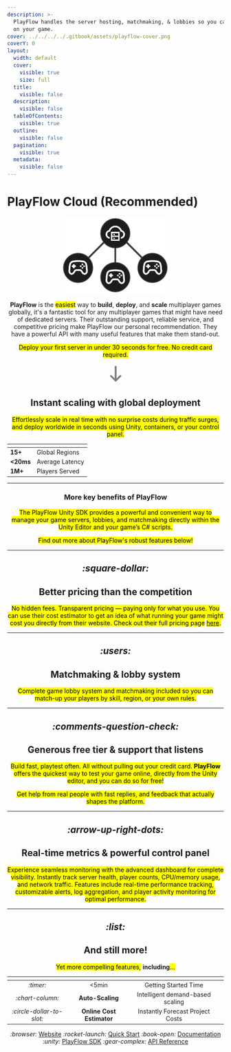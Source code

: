 ```yaml
---
description: >-
  PlayFlow handles the server hosting, matchmaking, & lobbies so you can focus
  on your game.
cover: ../../../../.gitbook/assets/playflow-cover.png
coverY: 0
layout:
  width: default
  cover:
    visible: true
    size: full
  title:
    visible: false
  description:
    visible: false
  tableOfContents:
    visible: true
  outline:
    visible: false
  pagination:
    visible: true
  metadata:
    visible: false
---
```


# PlayFlow Cloud (Recommended)

<div align="center" data-full-width="false"><figure><img src="../../../../.gitbook/assets/animated-server-signals.webp" alt="" width="250"><figcaption></figcaption></figure></div>

<p align="center"><strong>PlayFlow</strong> is the <mark style="color:$primary;">easiest</mark> way to <strong>build</strong>, <strong>deploy</strong>, and <strong>scale</strong> multiplayer games globally, it's a fantastic tool for any multiplayer games that might have need of dedicated servers. Their outstanding support, reliable service, and competitive pricing make PlayFlow our personal recommendation. They have a powerful API with many useful features that make them stand-out. </p>

<p align="center"><mark style="color:$info;">Deploy your first server in under 30 seconds for free. No credit card required.</mark></p>

<div align="center" data-full-width="false"><figure><img src="../../../../.gitbook/assets/animated-down-arrow.webp" alt=""><figcaption></figcaption></figure></div>

<h2 align="center"><strong>Instant scaling with global deployment</strong></h2>

<p align="center"><mark style="color:$info;">Effortlessly scale in real time with no surprise costs during traffic surges, and deploy worldwide in seconds using Unity, containers, or your control panel.</mark></p>

<table data-view="cards" data-full-width="false"><thead><tr><th></th><th></th></tr></thead><tbody><tr><td><strong>15+</strong></td><td>Global Regions</td></tr><tr><td><strong>&#x3C;20ms</strong></td><td>Average Latency</td></tr><tr><td><strong>1M+</strong></td><td>Players Served</td></tr></tbody></table>

***

<h3 align="center">More key benefits of PlayFlow</h3>

<p align="center"><mark style="color:$info;">The PlayFlow Unity SDK provides a powerful and convenient way to manage your game servers, lobbies, and matchmaking directly within the Unity Editor and your game’s C# scripts.</mark></p>

<p align="center"><mark style="color:$info;">Find out more about PlayFlow's robust features below!</mark></p>

***

<h2 align="center"><i class="fa-square-dollar">:square-dollar:</i></h2>

<h2 align="center"><strong>Better pricing than the competition</strong></h2>

<p align="center"><mark style="color:$info;">No hidden fees. Transparent pricing — paying only for what you use. You can use their cost estimator to get an idea of what running your game might cost you directly from their website. Check out their full pricing page</mark> <a href="https://www.playflowcloud.com/#pricing"><mark style="color:$primary;">here</mark></a><mark style="color:$info;">.</mark></p>

***

<h2 align="center"><i class="fa-users">:users:</i></h2>

<h2 align="center"><strong>Matchmaking &#x26; lobby system</strong></h2>

<p align="center"><mark style="color:$info;">Complete game lobby system and matchmaking included so you can match-up your players by skill, region, or your own rules.</mark></p>

***

<h2 align="center"><i class="fa-comments-question-check">:comments-question-check:</i></h2>

<h2 align="center"><strong>Generous free tier &#x26; support that listens</strong></h2>

<p align="center"><mark style="color:$info;">Build fast, playtest often. All without pulling out your credit card. <strong>PlayFlow</strong> offers the quickest way to test your game online, directly from the Unity editor, and you can do so for free!</mark> </p>

<p align="center"><mark style="color:$info;">Get help from real people with fast replies, and feedback that actually shapes the platform.</mark></p>

***

<h2 align="center"><i class="fa-arrow-up-right-dots">:arrow-up-right-dots:</i></h2>

<h2 align="center">Real-time metrics &#x26; <strong>powerful control panel</strong></h2>

<p align="center"><mark style="color:$info;">Experience seamless monitoring with the advanced dashboard for complete visibility. Instantly track server health, player counts, CPU/memory usage, and network traffic. Features include real-time performance tracking, customizable alerts, log aggregation, and player activity monitoring for optimal performance.</mark></p>

***

<h2 align="center"><i class="fa-list">:list:</i></h2>

<h2 align="center">And still more!</h2>

<p align="center"><mark style="color:$info;">Yet more compelling features,</mark> <strong>including</strong><mark style="color:$info;">...</mark></p>

<table data-view="cards"><thead><tr><th align="center"></th><th align="center"></th><th align="center"></th><th data-hidden data-card-cover data-type="image"></th></tr></thead><tbody><tr><td align="center"><i class="fa-timer">:timer:</i></td><td align="center">&#x3C;5min</td><td align="center">Getting Started Time</td><td></td></tr><tr><td align="center"><i class="fa-chart-column">:chart-column:</i></td><td align="center"><strong>Auto-Scaling</strong></td><td align="center">Intelligent demand-based scaling</td><td></td></tr><tr><td align="center"><i class="fa-circle-dollar-to-slot">:circle-dollar-to-slot:</i></td><td align="center"><strong>Online Cost Estimator</strong></td><td align="center">Instantly Forecast Project Costs</td><td></td></tr></tbody></table>







<p align="center"><i class="fa-browser">:browser:</i> <a href="https://www.playflowcloud.com/">Website</a>   <i class="fa-rocket-launch">:rocket-launch:</i> <a href="https://documentation.playflowcloud.com/quickstart">Quick Start</a>   <i class="fa-book-open">:book-open:</i> <a href="https://documentation.playflowcloud.com/quickstart">Documentation</a>   <i class="fa-unity">:unity:</i> <a href="https://documentation.playflowcloud.com/unity">PlayFlow SDK</a>   <i class="fa-gear-complex">:gear-complex:</i> <a href="https://documentation.playflowcloud.com/api-reference/servers/list-game-servers">API Reference</a></p>
